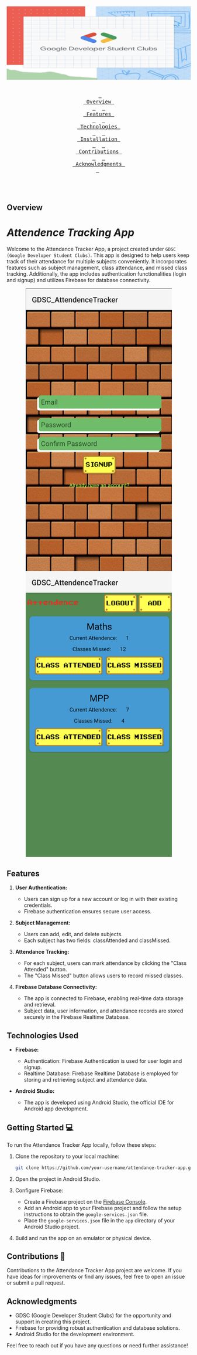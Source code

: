 ######
<div align = center><img src="https://raw.githubusercontent.com/TarushGupta23/storage/main/gdscbanner.png?token=GHSAT0AAAAAACIOGP7ALN6ZX73PIY6YURUMZMECQLA"><br><br>

&ensp;[<kbd> <br> Overview <br> </kbd>](#Overview)&ensp;
&ensp;[<kbd> <br> Features <br> </kbd>](#Features)&ensp;
&ensp;[<kbd> <br> Technologies <br> </kbd>](#Technologies-Used)&ensp;
&ensp;[<kbd> <br> Installation <br> </kbd>](#GettingStarted)&ensp;
&ensp;[<kbd> <br> Contributions <br> </kbd>](#Contributions)&ensp;
&ensp;[<kbd> <br> Acknowledgments <br> </kbd>](#Acknowledgments)&ensp;
<br><br><br><br></div>
## Overview
<a id="Overview"></a>
# *Attendence Tracking App*
Welcome to the Attendance Tracker App, a project created under `GDSC (Google Developer Student Clubs)`. This app is designed to help users keep track of their attendance for multiple subjects conveniently. It incorporates features such as subject management, class attendance, and missed class tracking. Additionally, the app includes authentication functionalities (login and signup) and utilizes Firebase for database connectivity.

<div align="center">
  <img src="https://raw.githubusercontent.com/TarushGupta23/storage/main/GDSC_app_img2.png?token=GHSAT0AAAAAACIOGP7AL3SP23SWOW7PXKGWZMEDI2Q" alt="GDSC Banner" style="width:400px;">
  <img src="https://raw.githubusercontent.com/TarushGupta23/storage/main/GDSC_app_img1.png?token=GHSAT0AAAAAACIOGP7BGZMSCEMAIDNQBJPWZMEDIJA" alt="GDSC Banner" style="width:400px;">
</div>
 

## Features
<a id="Features"></a>
1. **User Authentication:**
   - Users can sign up for a new account or log in with their existing credentials.
   - Firebase authentication ensures secure user access.

2. **Subject Management:**
   - Users can add, edit, and delete subjects.
   - Each subject has two fields: classAttended and classMissed.

3. **Attendance Tracking:**
   - For each subject, users can mark attendance by clicking the "Class Attended" button.
   - The "Class Missed" button allows users to record missed classes.

4. **Firebase Database Connectivity:**
   - The app is connected to Firebase, enabling real-time data storage and retrieval.
   - Subject data, user information, and attendance records are stored securely in the Firebase Realtime Database.

## Technologies Used
<a id="Technologies-Used"></a>
- **Firebase:**
  - Authentication: Firebase Authentication is used for user login and signup.
  - Realtime Database: Firebase Realtime Database is employed for storing and retrieving subject and attendance data.

- **Android Studio:**
  - The app is developed using Android Studio, the official IDE for Android app development.

## Getting Started 💻
<a id="GettingStarted"></a>
To run the Attendance Tracker App locally, follow these steps:

1. Clone the repository to your local machine:
   ```bash
   git clone https://github.com/your-username/attendance-tracker-app.git
   ```

2. Open the project in Android Studio.

3. Configure Firebase:
   - Create a Firebase project on the [Firebase Console](https://console.firebase.google.com/).
   - Add an Android app to your Firebase project and follow the setup instructions to obtain the `google-services.json` file.
   - Place the `google-services.json` file in the `app` directory of your Android Studio project.

4. Build and run the app on an emulator or physical device.

## Contributions 🤝
<a id="Contributions"></a>
Contributions to the Attendance Tracker App project are welcome. If you have ideas for improvements or find any issues, feel free to open an issue or submit a pull request.

## Acknowledgments 
<a id="Acknowledgments"></a>
- GDSC (Google Developer Student Clubs) for the opportunity and support in creating this project.
- Firebase for providing robust authentication and database solutions.
- Android Studio for the development environment.

Feel free to reach out if you have any questions or need further assistance!
